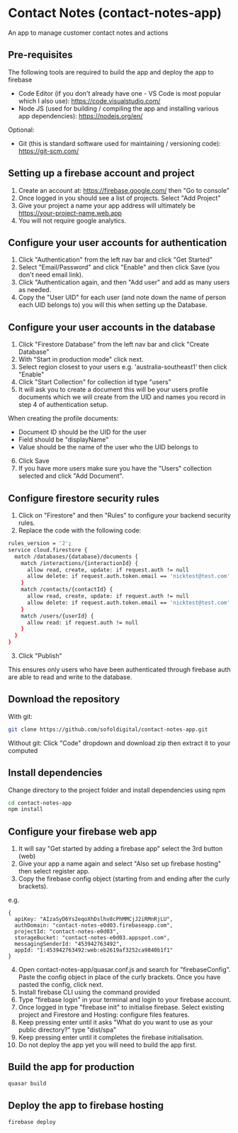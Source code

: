 # Contact Notes (contact-notes-app)

An app to manage customer contact notes and actions

## Pre-requisites

The following tools are required to build the app and deploy the app to firebase

- Code Editor (if you don't already have one - VS Code is most popular which I also use): https://code.visualstudio.com/
- Node JS (used for building / compiling the app and installing various app dependencies): https://nodejs.org/en/

Optional:

- Git (this is standard software used for maintaining / versioning code): https://git-scm.com/

## Setting up a firebase account and project

1. Create an account at: https://firebase.google.com/ then "Go to console"
2. Once logged in you should see a list of projects. Select "Add Project"
3. Give your project a name your app address will ultimately be https://your-project-name.web.app
4. You will not require google analytics.

## Configure your user accounts for authentication

1. Click "Authentication" from the left nav bar and click "Get Started"
2. Select "Email/Password" and click "Enable" and then click Save (you don't need email link).
3. Click "Authentication again, and then "Add user" and add as many users as needed.
4. Copy the "User UID" for each user (and note down the name of person each UID belongs to) you will this when setting up the Database.

## Configure your user accounts in the database

1. Click "Firestore Database" from the left nav bar and click "Create Database"
2. With "Start in production mode" click next.
3. Select region closest to your users e.g. 'australia-southeast1' then click "Enable"
4. Click "Start Collection" for collection id type "users"
5. It will ask you to create a document this will be your users profile documents which we will create from the UID and names you record in step 4 of authentication setup.

When creating the profile documents:

- Document ID should be the UID for the user
- Field should be "displayName"
- Value should be the name of the user who the UID belongs to

6. Click Save
7. If you have more users make sure you have the "Users" collection selected and click "Add Document".

## Configure firestore security rules

1. Click on "Firestore" and then "Rules" to configure your backend security rules.
2. Replace the code with the following code:

```bash
rules_version = '2';
service cloud.firestore {
  match /databases/{database}/documents {
    match /interactions/{interactionId} {
      allow read, create, update: if request.auth != null
      allow delete: if request.auth.token.email == 'nicktest@test.com'
    }
    match /contacts/{contactId} {
      allow read, create, update: if request.auth != null
      allow delete: if request.auth.token.email == 'nicktest@test.com' || 'stevetest@test.com'
    }
    match /users/{userId} {
      allow read: if request.auth != null
    }
  }
}

```

3. Click "Publish"

This ensures only users who have been authenticated through firebase auth are able to read and write to the database.

## Download the repository

With git:

```bash
git clone https://github.com/sofoldigital/contact-notes-app.git
```

Without git:
Click "Code" dropdown and download zip then extract it to your computed

## Install dependencies

Change directory to the project folder and install dependencies using npm

```bash
cd contact-notes-app
npm install
```

## Configure your firebase web app

1. It will say "Get started by adding a firebase app" select the 3rd button (web)
2. Give your app a name again and select "Also set up firebase hosting" then select register app.
3. Copy the firebase config object (starting from and ending after the curly brackets).

e.g.

```
{
  apiKey: "AIzaSyD6Ys2eqoXhDslhv8cPhMMCjJ2iRMnRjLU",
  authDomain: "contact-notes-e0d03.firebaseapp.com",
  projectId: "contact-notes-e0d03",
  storageBucket: "contact-notes-e0d03.appspot.com",
  messagingSenderId: "453942763492",
  appId: "1:453942763492:web:eb2619af3252ca9840b1f1"
}
```

4. Open contact-notes-app/quasar.conf.js and search for "firebaseConfig". Paste the config object in place of the curly brackets. Once you have pasted the config, click next.
5. Install firebase CLI using the command provided
6. Type "firebase login" in your terminal and login to your firebase account.
7. Once logged in type "firebase init" to initialise firebase. Select existing project and Firestore and Hosting: configure files features.
8. Keep pressing enter until it asks "What do you want to use as your public directory?" type "dist/spa"
9. Keep pressing enter until it completes the firebase initialisation.
10. Do not deploy the app yet you will need to build the app first.

## Build the app for production

```bash
quasar build
```

## Deploy the app to firebase hosting

```bash
firebase deploy
```
